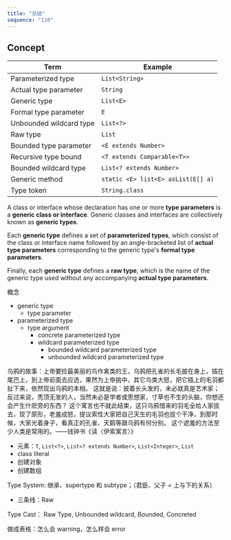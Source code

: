 ```yaml
---
title: "总结"
sequence: "110"
---
```


## Concept

| Term                    | Example                            |
|-------------------------|------------------------------------|
| Parameterized type      | `List<String>`                     |
| Actual type parameter   | `String`                           |
| Generic type            | `List<E>`                          |
| Formal type parameter   | `E`                                |
| Unbounded wildcard type | `List<?>`                          |
| Raw type                | `List`                             |
| Bounded type parameter  | `<E extends Number>`               |
| Recursive type bound    | `<T extends Comparable<T>>`        |
| Bounded wildcard type   | `List<? extends Number>`           |
| Generic method          | `static <E> list<E> asList(E[] a)` |
| Type token              | `String.class`                     |

A class or interface whose declaration has one or more **type parameters** is a **generic class or interface**. Generic classes and interfaces are collectively known as **generic types**.

Each **generic type** defines a set of **parameterized types**, which consist of the class or interface name followed by an angle-bracketed list of **actual type parameters** corresponding to the generic type's **formal type parameters**.

Finally, each **generic type** defines a **raw type**, which is the name of the generic type used without any accompanying **actual type parameters**.

概念

- generic type
    - type parameter
- parameterized type
    - type argument
        - concrete parameterized type
        - wildcard parameterized type
            - bounded wildcard parameterized type
            - unbounded wildcard parameterized type



乌鸦的故事：上帝要捡最美丽的鸟作禽类的王，乌鸦把孔雀的长毛披在身上，插在尾巴上，到上帝前面去应选，果然为上帝挑中，其它鸟类大怒，把它插上的毛羽都扯下来，依然现出乌鸦的本相。
这就是说：披着长头发的，未必就真是艺术家；反过来说，秃顶无发的人，当然未必是学者或思想家，寸草也不生的头脑，你想还会产生什麽旁的东西？
这个寓言也不就此结束，这只乌鸦借来的羽毛全给人家拔去，现了原形，老羞成怒，提议索性大家把自己天生的毛羽也拔个干净，到那时候，大家光着身子，看真正的孔雀、天鹅等跟乌鸦有何分别。
这个遮羞的方法至少人类是常用的。——钱钟书《读〈伊索寓言〉》

- 元素：`T`, `List<?>`, `List<? extends Number>`, `List<Integer>`, `List`
- class literal
- 创建对象
- 创建数组

Type System: 继承、supertype 和 subtype；（君臣、父子 = 上与下的关系）

- 三条线：Raw

Type Cast： Raw Type, Unbounded wildcard, Bounded, Concreted

做成表格：怎么会 warning，怎么样会 error

